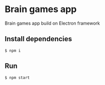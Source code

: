 # Brain games app
Brain games app build on Electron framework

## Install dependencies

```
$ npm i
```

## Run

```
$ npm start
```